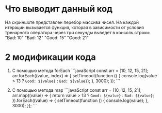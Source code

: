 # Что выводит данный код

На скриншоте представлен перебор массива чисел.
На каждой итерации вызывается функция, которая в зависимости от условия тренарного оператора через три секунды выведет в консоль строки:
"Bad: 10"
"Bad: 12"
"Good: 15"
"Good: 21"

# 2 модификации кода

1. С помощью метода forEach
\```javaScript
const arr = [10, 12, 15, 21];
arr.forEach((value, index) => {
  setTimeout(function () {
    console.log(value > 13 ? `Good: ${value}` : `Bad: ${value}`);
  }, 3000);
});
\```


2. С помощью метода map
\```javaScript
const arr = [10, 12, 15, 21];
  arr.map((value) => {
  return value > 13 ? `Good: ${value}` : `Bad: ${value}`;
}).forEach((value) => {
  setTimeout(function () {
    console.log(value);
  }, 3000);
});
\```